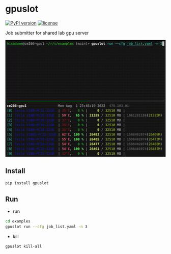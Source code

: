 # gpuslot
[![PyPI version](https://badge.fury.io/py/gpuslot.svg)](https://badge.fury.io/py/gpuslot)
[![license](https://img.shields.io/github/license/yoichiro0406/gpuslot.svg?maxAge=86400)](LICENSE)

Job submitter for shared lab gpu server

![demo.gif](demo.gif)

## Install
```sh
pip install gpuslot
```

## Run
- run
```sh
cd examples
gpuslot run --cfg job_list.yaml -n 3
```

- kill
```sh
gpuslot kill-all
```
